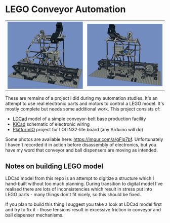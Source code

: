 # LEGO Conveyor Automation

<table><tr><td><img src="docs/photo-front.png"></td><td><img src="docs/photo-back.png"></td></tr></table>

These are remains of a project i did during my automation studies. It's an attempt to use real electronic parts and motors to control a LEGO model. It's mostly complete but needs some additional work. This project consists of:

- [LDCad](http://www.melkert.net/LDCad/) model of a simple conveyor-belt base production facility
- [KiCad](http://kicad-pcb.org/) schematic of electronic wiring
- [PlatformIO](https://platformio.org/) project for LOLIN32-lite board (any Arduino will do)

Some photos are available here: https://imgur.com/a/gFlp7bf. Unfortunately I haven't recorded it in action before disassembly of electronics, but you have my word that conveyor and ball dispensers are moving as intended.

## Notes on building LEGO model

LDCad model from this repo is an attempt to digitize a structure which I hand-built without too much planning. During transition to digital model I've realised there are lots of inconsistencies which result in stress put into LEGO parts - many things don't fit nicely, so this should be fixed.

If you plan to build this thing I suggest you take a look at LDCad model first and try to fix it - those tensions result in excessive friction in conveyor and ball dispenser mechanisms.
